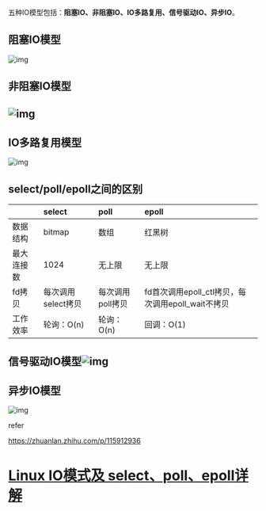 



五种IO模型包括：**阻塞IO、非阻塞IO、IO多路复用、信号驱动IO、异步IO**。

## 阻塞IO模型

![img](https://pic1.zhimg.com/80/v2-dd90b4423d0220a45f66c2880308f464_1440w.jpg)

## **非阻塞IO模型**

## ![img](https://pic1.zhimg.com/80/v2-28c4499246deda788090a027672bb5c4_1440w.jpg)

## IO多路复用模型



![img](https://pic4.zhimg.com/80/v2-22c97570f76d0e6974647bb328c6d17f_1440w.jpg)



## select/poll/epoll之间的区别

|            | select             | poll             | epoll                                             |
| :--------- | :----------------- | :--------------- | :------------------------------------------------ |
| 数据结构   | bitmap             | 数组             | 红黑树                                            |
| 最大连接数 | 1024               | 无上限           | 无上限                                            |
| fd拷贝     | 每次调用select拷贝 | 每次调用poll拷贝 | fd首次调用epoll_ctl拷贝，每次调用epoll_wait不拷贝 |
| 工作效率   | 轮询：O(n)         | 轮询：O(n)       | 回调：O(1)                                        |




## 信号驱动IO模型![img](https://pic1.zhimg.com/80/v2-40dfcff92e8be06b5a6be914c84d8650_1440w.jpg)





## 异步IO模型



![img](https://pic4.zhimg.com/80/v2-1c9e7ded90780eb753352c8d92d41ad7_1440w.jpg)



refer

https://zhuanlan.zhihu.com/p/115912936 

# [Linux IO模式及 select、poll、epoll详解](https://segmentfault.com/a/1190000003063859)